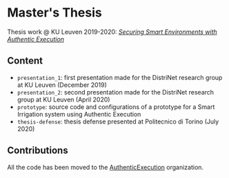 # Master's Thesis

Thesis work @ KU Leuven 2019-2020: [_Securing Smart Environments with Authentic Execution_](https://distrinet.cs.kuleuven.be/software/sancus/publications/scopelliti2020.pdf)

## Content

- `presentation_1`: first presentation made for the DistriNet research group at KU Leuven (December 2019)
- `presentation_2`: second presentation made for the DistriNet research group at KU Leuven (April 2020)
- `prototype`: source code and configurations of a prototype for a Smart Irrigation system using Authentic Execution
- `thesis-defense`: thesis defense presented at Politecnico di Torino (July 2020)

## Contributions

All the code has been moved to the [AuthenticExecution](https://github.com/AuthenticExecution) organization.